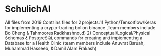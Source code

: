 # SchulichAI
All files from 2019 
Contains files for 2 projects:1) Python/Tensorflow/Keras for implementing a crypto-trading bot on binance (Team members include Bo Cheng & Tahmoores Radkhashnoud)
2) Conceptual/Logical/Physical Schemas & PostgreSQL commands for creating and implementing a Database for a Health Clinic (team members include Anuvrat Baruah, Muhammad Hasseeb, & Damil Alam Prakash)
